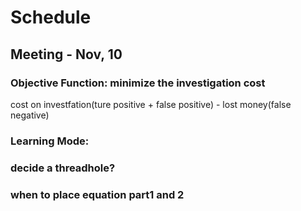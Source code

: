 # Schedule
## Meeting - Nov, 10
### Objective Function: minimize the investigation cost
cost on investfation(ture positive + false positive) - lost money(false negative)

### Learning Mode: 

### decide a threadhole?

### when to place equation part1 and 2



